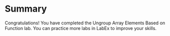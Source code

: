 # Summary

Congratulations! You have completed the Ungroup Array Elements Based on Function lab. You can practice more labs in LabEx to improve your skills.
